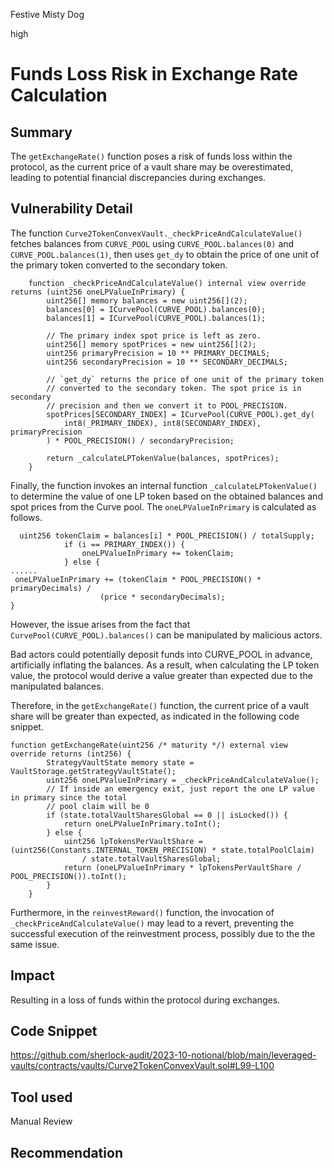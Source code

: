 Festive Misty Dog

high

# Funds Loss Risk in Exchange Rate Calculation

## Summary
The `getExchangeRate()` function poses a risk of funds loss within the protocol, as the current price of a vault share may be overestimated, leading to potential financial discrepancies during exchanges.

## Vulnerability Detail
The function `Curve2TokenConvexVault._checkPriceAndCalculateValue()` fetches balances from `CURVE_POOL` using `CURVE_POOL.balances(0)` and `CURVE_POOL.balances(1)`, then uses `get_dy` to obtain the price of one unit of the primary token converted to the secondary token.
```solidity
    function _checkPriceAndCalculateValue() internal view override returns (uint256 oneLPValueInPrimary) {
        uint256[] memory balances = new uint256[](2);
        balances[0] = ICurvePool(CURVE_POOL).balances(0);
        balances[1] = ICurvePool(CURVE_POOL).balances(1);

        // The primary index spot price is left as zero.
        uint256[] memory spotPrices = new uint256[](2);
        uint256 primaryPrecision = 10 ** PRIMARY_DECIMALS;
        uint256 secondaryPrecision = 10 ** SECONDARY_DECIMALS;

        // `get_dy` returns the price of one unit of the primary token
        // converted to the secondary token. The spot price is in secondary
        // precision and then we convert it to POOL_PRECISION.
        spotPrices[SECONDARY_INDEX] = ICurvePool(CURVE_POOL).get_dy(
            int8(_PRIMARY_INDEX), int8(SECONDARY_INDEX), primaryPrecision
        ) * POOL_PRECISION() / secondaryPrecision;

        return _calculateLPTokenValue(balances, spotPrices);
    }

```
 Finally, the function invokes an internal function `_calculateLPTokenValue()` to determine the value of one LP token based on the obtained balances and spot prices from the Curve pool.   The `oneLPValueInPrimary` is calculated as follows.

```solidity
  uint256 tokenClaim = balances[i] * POOL_PRECISION() / totalSupply;
            if (i == PRIMARY_INDEX()) {
                oneLPValueInPrimary += tokenClaim;
            } else {
......
 oneLPValueInPrimary += (tokenClaim * POOL_PRECISION() * primaryDecimals) / 
                    (price * secondaryDecimals);
}

```


However, the issue arises from the fact that `CurvePool(CURVE_POOL).balances()` can be manipulated by malicious actors.

Bad actors could potentially deposit funds into CURVE_POOL in advance, artificially inflating the balances. As a result, when calculating the LP token value, the protocol would derive a value greater than expected due to the manipulated balances.

Therefore, in the `getExchangeRate()` function, the current price of a vault share will be greater than expected, as indicated in the following code snippet.
```solidity
function getExchangeRate(uint256 /* maturity */) external view override returns (int256) {
        StrategyVaultState memory state = VaultStorage.getStrategyVaultState();
        uint256 oneLPValueInPrimary = _checkPriceAndCalculateValue();
        // If inside an emergency exit, just report the one LP value in primary since the total
        // pool claim will be 0
        if (state.totalVaultSharesGlobal == 0 || isLocked()) {
            return oneLPValueInPrimary.toInt();
        } else {
            uint256 lpTokensPerVaultShare = (uint256(Constants.INTERNAL_TOKEN_PRECISION) * state.totalPoolClaim)
                / state.totalVaultSharesGlobal;
            return (oneLPValueInPrimary * lpTokensPerVaultShare / POOL_PRECISION()).toInt();
        }
    }

```
Furthermore, in the `reinvestReward()` function, the invocation of `_checkPriceAndCalculateValue()` may lead to a revert, preventing the successful execution of the reinvestment process, possibly due to the the same issue.

## Impact
Resulting in a loss of funds within the protocol during exchanges.
## Code Snippet
https://github.com/sherlock-audit/2023-10-notional/blob/main/leveraged-vaults/contracts/vaults/Curve2TokenConvexVault.sol#L99-L100
## Tool used

Manual Review

## Recommendation
